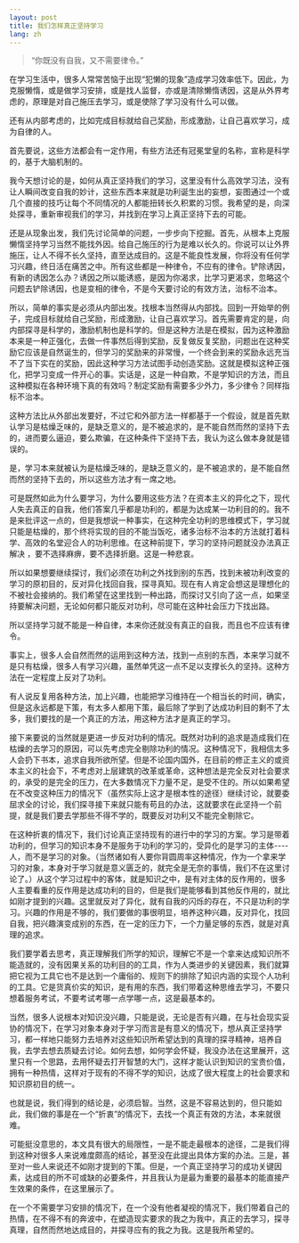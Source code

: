 ```yaml
---
layout: post
title: 我们怎样真正坚持学习
lang: zh
---
```


> “你既没有自我，又不需要律令。”

在学习生活中，很多人常常苦恼于出现“犯懒的现象”造成学习效率低下。因此，为克服懒惰，或是做学习安排，或是找人监督，亦或是清除懒惰诱因，这是从外界考虑的，原理是对自己施压去学习，或是使除了学习没有什么可以做。

还有从内部考虑的，比如完成目标就给自己奖励，形成激励，让自己喜欢学习，成为自律的人。

首先要说，这些方法都会有一定作用，有些方法还有冠冕堂皇的名称，宣称是科学的，基于大脑机制的。

我今天想讨论的是，如何从真正坚持我们的学习，这里没有什么高效学习法，没有让人瞬间改变自我的妙计，这些东西本来就是功利诞生出的妄想，妄图通过一个或几个直接的技巧让每个不同情况的人都能扭转长久积累的习惯。我希望的是，向深处探寻，重新审视我们的学习，并找到在学习上真正坚持下去的可能。

还是从现象出发，我们先讨论简单的问题，一步步向下挖掘。首先，从根本上克服懒惰坚持学习当然不能找外因。给自己施压的行为是难以长久的。你说可以让外界施压，让人不得不长久坚持，直至达成目的。这是不能良性发展，你将没有任何学习兴趣，终日活在痛苦之中。所有这些都是一种律令，不应有的律令。铲除诱因，有新的诱因怎么办？诱因之所以能诱惑，是因为你渴求，比学习更渴求，忽略这个问题去铲除诱因，也是变相的律令，不是今天要讨论的有效方法，治标不治本。

所以，简单的事实是必须从内部出发。找根本当然得从内部找。回到一开始举的例子，完成目标就给自己奖励，形成激励，让自己喜欢学习。首先需要肯定的是，向内部探寻是科学的，激励机制也是科学的。但是这种方法是在模拟，因为这种激励本来是一种正强化，去做一件事然后得到奖励，反复做反复奖励，问题出在这种奖励它应该是自然诞生的，但学习的奖励来的非常慢，一个终会到来的奖励永远充当不了当下实在的奖励，因此这种学习方法试图手动创造奖励。这就是模拟这种正强化，把学习变成一件开心的事。实话是，这是一种自欺，不是学知识的方法，而且这种模拟在各种环境下真的有效吗？制定奖励有需要多少外力，多少律令？同样指标不治本。

这种方法比从外部出发要好，不过它和外部方法一样都基于一个假设，就是首先默认学习是枯燥乏味的，是缺乏意义的，是不被追求的，是不能自然而然的坚持下去的，进而要么逼迫，要么欺骗，在这种条件下坚持下去，我认为这么做本身就是错误的。

是，学习本来就被认为是枯燥乏味的，是缺乏意义的，是不被追求的，是不能自然而然的坚持下去的，所以这些方法才有一席之地。

可是既然如此为什么要学习，为什么要用这些方法？在资本主义的异化之下，现代人失去真正的自我，他们答案几乎都是功利的，都是为达成某一功利目的的。我不是来批评这一点的，但是我想说一种事实，在这种完全功利的思维模式下，学习就只能是枯燥的，那个终将实现的目的不能当饭吃，诸多治标不治本的方法就打着科学、高效的名堂迎合人的功利思维。在这种前提下，学习的坚持问题就没办法真正解决 ，要不选择麻痹，要不选择折磨。这是一种悲哀。

所以如果想要继续探讨，我们必须在功利之外找到别的东西，找到未被功利改变的学习的原初目的，反对异化找回自我，探寻真知。现在有人肯定会想这是理想化的不被社会接纳的。我们希望在这里找到一种出路，而探讨又引向了这一点，如果坚持要解决问题，无论如何都只能反对功利，尽可能在这种社会压力下找出路。

所以坚持学习就不能是一种自律，本来你还就没有真正的自我，而且也不应该有律令。

事实上，很多人会自然而然的运用到这种方法，找到一点别的东西，本来学习就不是只有枯燥，很多人有学习兴趣，虽然单凭这一点不足以支撑长久的坚持。这种方法在一定程度上反对了功利。

有人说反复用各种方法，加上兴趣，也能把学习维持在一个相当长的时间，确实，但是这永远都是下策，有太多人都用下策，最后除了学到了达成功利目的剩不了太多，我们要找的是一个真正的方法，用这种方法才是真正的学习。

接下来要说的当然就是更进一步反对功利的情况。既然对功利的追求是造成我们在枯燥的去学习的原因，可以先考虑完全剔除功利的情况。这种情况下，我相信太多人会扔下书本，追求自我所欲所望。但是不论国内国外，在目前的修正主义的或资本主义的社会下，不考虑对上层建筑的改革或革命，这种想法是完全反对社会要求的，承受的是完全的压力，在大多数情况下力量不足，是受不住的。所以如果希望在不改变这种压力的情况下（虽然实际上这才是根本性的途径）继续讨论，就要委屈求全的讨论，我们探寻接下来就只能有苟且的办法，这就要求在此坚持一个前提，就是我们要去学那些不得不学的，既要反对功利又不能完全剔除它。

在这种折衷的情况下，我们讨论真正坚持现有的进行中的学习的方案。学习是带着功利的，但学习的知识本身不是服务于功利的学习的，受异化的是学习的主体----人，而不是学习的对象。（当然诸如有人要你背圆周率这种情况，作为一个拿来学习的对象，本身对于学习就是意义匮乏的，就完全是无奈的事情，我们不在这里讨论了。）从这个学习过程中的客体，就是知识之中，是有对主体的反作用的，很多人主要看重的反作用是达成功利的目的，但是我们是能够看到其他反作用的，就比如刚才提到的兴趣。这里就反对了异化，就有自我的闪烁的存在，不只是功利的学习。兴趣的作用是不够的，我们要做的事很明显，培养这种兴趣，反对异化，找回自我，把兴趣演变成别的东西，在一定的压力下，一个力量足够的东西，就是对真理的追求。

我们要学着去思考，真正理解我们所学的知识，理解它不是一个拿来达成知识所不能造就的，没有因果关系的功利目的的工具，作为人类进步的关键因素，我们就算把它视为工具它也不是达到一个庸俗的、规则下的排除了知识内涵的实现个人功利的工具。它是货真价实的知识，是有用的东西，我们带着这种思维去学习，不要只想着服务考试，不要考试考哪一点学哪一点，这是最基本的。

当然，很多人说根本对知识没兴趣，只能是说，无论是否有兴趣，在与社会现实妥协的情况下，在学习对象本身对于学习而言是有意义的情况下，想从真正坚持学习，都一样地只能努力去培养对这些知识所希望达到的真理的探寻精神，培养自我，去学去想去质疑去讨论。如何去想，如何学会怀疑，我没办法在这里展开，这里只有一个思路，去用怀疑去打开智慧的大门，这样才能认识到知识的宝贵价值，拥有一种热情，这样对于现有的不得不学的知识，达成了很大程度上的社会要求和知识原初目的统一。

也就是说，我们得到的结论是，必须启智。当然，这是不容易达到的，但只能如此，我们做的事是在一个“折衷”的情况下，去找一个真正有效的方法，本来就很难。

可能挺没意思的，本文具有很大的局限性，一是不能走最根本的途径，二是我们得到这种对很多人来说难度颇高的结论，甚至没在此提出具体方案的办法。三是，甚至对一些人来说还不如刚才提到的下策。但是，一个真正坚持学习的成功关键因素，达成目的所不可或缺的必要条件，并且我认为是最为重要的最基本的能直接产生效果的条件，在这里展示了。

在一个不需要学习安排的情况下，在一个没有他者凝视的情况下，我们带着自己的热情，在不得不有的奔波中，在塑造现实要求的我之为我中，真正的去学习，探寻真理，自然而然地达成目的，并探寻应有的我之为我。这是我所希望的。
